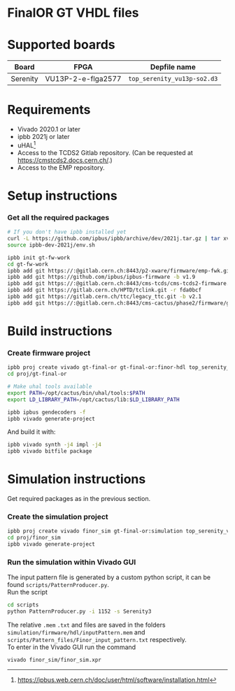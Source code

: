 # FinalOR GT VHDL files
# Supported boards

| Board | FPGA | Depfile name | 
| ---      | ---      | ---      |
| Serenity | VU13P-2-e-flga2577 | `top_serenity_vu13p-so2.d3` |

# Requirements

* Vivado 2020.1 or later
* ipbb 2021j or later
* uHAL[^1]
* Access to the TCDS2 Gitlab repository. (Can be requested at https://cmstcds2.docs.cern.ch/.)
* Access to the EMP repository.

[^1]: https://ipbus.web.cern.ch/doc/user/html/software/installation.html

# Setup instructions

### Get all the required packages
```bash
# If you don't have ipbb installed yet
curl -L https://github.com/ipbus/ipbb/archive/dev/2021j.tar.gz | tar xvz
source ipbb-dev-2021j/env.sh

ipbb init gt-fw-work
cd gt-fw-work
ipbb add git https://:@gitlab.cern.ch:8443/p2-xware/firmware/emp-fwk.git -b v0.7.3
ipbb add git https://github.com/ipbus/ipbus-firmware -b v1.9
ipbb add git https://:@gitlab.cern.ch:8443/cms-tcds/cms-tcds2-firmware.git -b v0_1_1
ipbb add git https://gitlab.cern.ch/HPTD/tclink.git -r fda0bcf
ipbb add git https://gitlab.cern.ch/ttc/legacy_ttc.git -b v2.1
ipbb add git https://:@gitlab.cern.ch:8443/cms-cactus/phase2/firmware/gt-final-or.git
```

# Build instructions
### Create firmware project
```bash
ipbb proj create vivado gt-final-or gt-final-or:finor-hdl top_serenity_vu13p-so2.d3
cd proj/gt-final-or

# Make uhal tools available
export PATH=/opt/cactus/bin/uhal/tools:$PATH
export LD_LIBRARY_PATH=/opt/cactus/lib:$LD_LIBRARY_PATH

ipbb ipbus gendecoders -f
ipbb vivado generate-project
```

And build it with:

```bash
ipbb vivado synth -j4 impl -j4
ipbb vivado bitfile package
```

# Simulation instructions
Get required packages as in the previous section.

### Create the simulation project
```bash
ipbb proj create vivado finor_sim gt-final-or:simulation top_serenity_vu13p-so2.d3
cd proj/finor_sim
ipbb vivado generate-project
```

### Run the simulation within Vivado GUI
The input pattern file is generated by a custom python script, it can be found ```scripts/PatternProducer.py```.  
Run the script 
```bash
cd scripts
python PatternProducer.py -i 1152 -s Serenity3
```

The relative ```.mem``` ```.txt```  and files are saved in the folders ```simulation/firmware/hdl/inputPattern.mem``` and ```scripts/Pattern_files/Finor_input_pattern.txt``` respectively.  
To enter in the Vivado GUI run the command

```bash
vivado finor_sim/finor_sim.xpr
```

